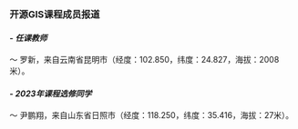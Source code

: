 ### **开源GIS课程成员报道**
#### - **_任课教师_**
～ 罗新，来自云南省昆明市（经度：102.850，纬度：24.827，海拔：2008米）。
#### - **_2023年课程选修同学_**
～ 尹鹏翔，来自山东省日照市（经度：118.250，纬度：35.416，海拔：27米）。




